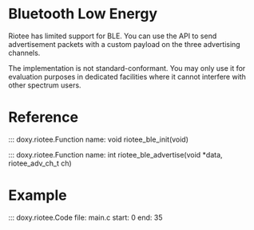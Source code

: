 # Bluetooth Low Energy

Riotee has limited support for BLE. You can use the API to send advertisement packets with a custom payload on the three advertising channels.

The implementation is not standard-conformant. You may only use it for evaluation purposes in dedicated facilities where it cannot interfere with other spectrum users.


# Reference
::: doxy.riotee.Function
  name: void riotee_ble_init(void)

::: doxy.riotee.Function
  name: int riotee_ble_advertise(void *data, riotee_adv_ch_t ch)

# Example

::: doxy.riotee.Code
  file: main.c
  start: 0
  end: 35